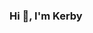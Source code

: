 ### Hi 👋, I'm Kerby

<!--
**kerby509/kerby509** is a ✨ _special_ ✨ repository because its `README.md` (this file) appears on your GitHub profile.

Here are some ideas to get you started:
https://img.shields.io/badge/C-00599C?style=for-the-badge&logo=c&logoColor=white  https://img.shields.io/badge/HTML5-E34F26?style=for-the-badge&logo=html5&logoColor=white   https://img.shields.io/badge/Java-ED8B00?style=for-the-badge&logo=java&logoColor=white
https://img.shields.io/badge/JavaScript-323330?style=for-the-badge&logo=javascript&logoColor=F7DF1E
https://img.shields.io/badge/PHP-777BB4?style=for-the-badge&logo=php&logoColor=white
https://img.shields.io/badge/Python-FFD43B?style=for-the-badge&logo=python&logoColor=blue
https://img.shields.io/badge/React_Native-20232A?style=for-the-badge&logo=react&logoColor=61DAFB
- 🔭 I’m currently working on ...
- 🌱 I’m currently learning ...
- 👯 I’m looking to collaborate on ...
- 🤔 I’m looking for help with ...
- 💬 Ask me about ...
- 📫 How to reach me: ...
- 😄 Pronouns: ...
- ⚡ Fun fact: ...
-->
